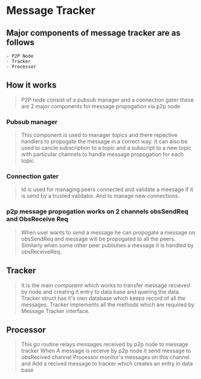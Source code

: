 # Message Tracker
## Major components of message tracker are as follows
    - P2P Node
    - Tracker
    - Processor
## How it works
> P2P node consist of a pubsub manager and a connection gater these are 2 major components for message propogation via p2p node

### Pubsub manager 
> This component is used to manager topics and there repective handlers to propogate the message in a correct way. It can also be used to cancle subscription to a topic and a subscript to a new topic with particular channels to handle message propogation for each topic.
### Connection gater 
> Id is used for managing peers connected and validate a meesage if it is send by a trusted validator. And to manage new connections.


### p2p message propogation works on 2 channels obsSendReq and ObsReceive Req
> When user wants to send a message he can propogate a message on obsSendReq and message will be propogated to all the peers.
> Similarly when some other peer publiuhes a message it is handled by obsReceiveReq.

## Tracker 
> It is the main component which works to transfer message recieved by node and creating it entry to data base and quering the data.
> Tracker struct has it's own database which keeps record of all the messages.
> Tracker implements all the methods which are required by Message Tracker interface.


## Processor 
> This go routine relays messages received by p2p node to message tracker
> When A message is receive by p2p node it send message to obsRecived channel
> Processor monitor's messages on this channel and Add a recived message to tracker which creates an entry in data base

